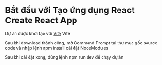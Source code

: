 <h1>Bắt đầu với Tạo ứng dụng React Create React App</h1>
<p>Dự án được khởi tạo với <a href="https://www.w3schools.com](https://vitejs.dev/guide/" target="_blank">Vite</a>  Vite</p>
<p>Sau khi download thành công, mở Command Prompt tại thư mục gốc source code và nhập lệnh npm install cài đặt NodeModules </p>
<p>Sau khi cài đặt xong, dùng lệnh npm run dev để chạy dự án</p>

